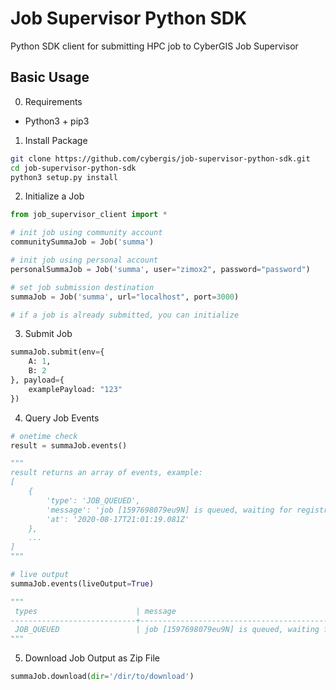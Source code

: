 # Job Supervisor Python SDK
Python SDK client for submitting HPC job to CyberGIS Job Supervisor

## Basic Usage
0. Requirements
- Python3 + pip3

1. Install Package
```bash
git clone https://github.com/cybergis/job-supervisor-python-sdk.git
cd job-supervisor-python-sdk
python3 setup.py install
```

2. Initialize a Job
```python
from job_supervisor_client import *

# init job using community account
communitySummaJob = Job('summa')

# init job using personal account
personalSummaJob = Job('summa', user="zimox2", password="password")

# set job submission destination
summaJob = Job('summa', url="localhost", port=3000)

# if a job is already submitted, you can initialize 
```

3. Submit Job
```python
summaJob.submit(env={
    A: 1,
    B: 2
}, payload={
    examplePayload: "123"
})
```

4. Query Job Events
```python
# onetime check
result = summaJob.events()

"""
result returns an array of events, example:
[
	{
		'type': 'JOB_QUEUED',
		'message': 'job [1597698079eu9N] is queued, waiting for registration',
		'at': '2020-08-17T21:01:19.081Z'
	},
    ...
]
"""

# live output
summaJob.events(liveOutput=True)

"""
 types                      | message                                                                            | time
----------------------------+------------------------------------------------------------------------------------+--------------------------
 JOB_QUEUED                 | job [1597698079eu9N] is queued, waiting for registration                           | 2020-08-17T21:01:19.081Z
"""
```

5. Download Job Output as Zip File
```python
summaJob.download(dir='/dir/to/download')
```